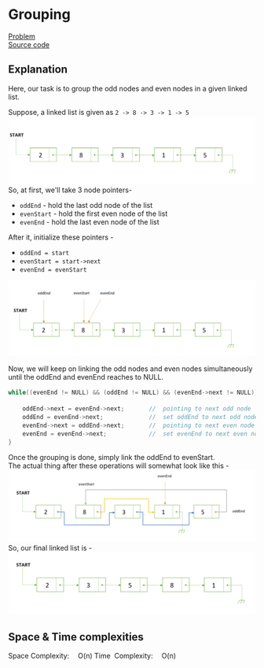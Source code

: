 # Grouping
[Problem](https://github.com/dscnsec/DSC-NSEC-Algorithms/blob/master/5.%20Linked%20List/grouping/grouping.md)  
[Source code](https://github.com/dscnsec/DSC-NSEC-Algorithms/blob/master/5.%20Linked%20List/grouping/%5BCPP%5Dgrouping_csubhradipta.cpp)  
## Explanation
Here, our task is to group the odd nodes and even nodes in a given linked list.

Suppose, a linked list is given as
``2 -> 8 -> 3 -> 1 -> 5``
![LLgrp1](images/grp1.png)
So, at first, we'll take 3 node pointers-  
 - ``oddEnd`` - hold the last odd node of the list
 - ``evenStart``  - hold the first even node of the list
 -  ``evenEnd`` - hold the last even node of the list

After it, initialize these pointers - 
- ``oddEnd = start``   
- ``evenStart = start->next``    
-  ``evenEnd = evenStart``   

![LLgrp2](images/grp2.png)

Now, we will keep on linking the odd nodes and even nodes simultaneously until the oddEnd and evenEnd reaches to NULL.
```cpp
while((evenEnd != NULL) && (oddEnd != NULL) && (evenEnd->next != NULL)){

	oddEnd->next = evenEnd->next;       //  pointing to next odd node
	oddEnd = evenEnd->next;             //  set oddEnd to next odd node
	evenEnd->next = oddEnd->next;       //  pointing to next even node
	evenEnd = evenEnd->next;            //  set evenEnd to next even node
}
```
Once the grouping is done, simply link the oddEnd to evenStart.  
The actual thing after these operations will somewhat look like this -  
![LLgrp3](images/grp3.png)
So, our final linked list is -  
![LLgrp4](images/grp4.png)

 ## Space & Time complexities
Space Complexity: &emsp;O(n) 
Time &nbsp;Complexity: &emsp;O(n)

